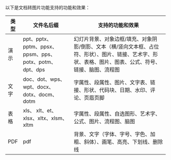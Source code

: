 以下是文档转图片功能支持的功能和效果：

| 类型 | 文件名后缀    | 支持的功能和效果|
| ---- | ----------- | ----------- |
| 演示 | ppt、pptx、pptm、ppsx、ppsm、pps、potx、potm、dpt、dps | 幻灯片背景、对象边框/填充、对象阴影/倒影、文本（横/竖向文本框、占位符、形状）、图片、链接、艺术字、形状、表格、图片、图表、公式、符号、链接、脑图、流程图 |
| 文字 | doc、dot、wps、wpt、docx、dotx、docm、dotm  | 字属性、段属性、图片、文字表、链接、形状、代码块、日期、水印、评论、页眉页脚 |
| 表格 | xls、 xlt、et、xlsx、xltx、xlsm、xltm | 字属性、段属性、自选图形、艺术字、公式、图片、流程图、脑图 |
| PDF  | pdf   | 背景、文字（字体、字号、字色、加粗、斜体）、画笔、高亮、下划线、删除线 |
